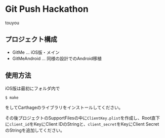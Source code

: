 # Git Push Hackathon

touyou

## プロジェクト構成

- GitMe ... iOS版・メイン
- GitMeAndroid ... 同様の設計でのAndroid移植

## 使用方法

iOS版は最初にフォルダ内で

```
$ make
```

をしてCarthageのライブラリをインストールしてください。

その後プロジェクトのSupportFilesの中に`ClientKey.plist`を作成し、Root直下に`client_id`をKeyにClient IDのStringと、`client_secret`をKeyにClient SecretのStringを追加してください。
